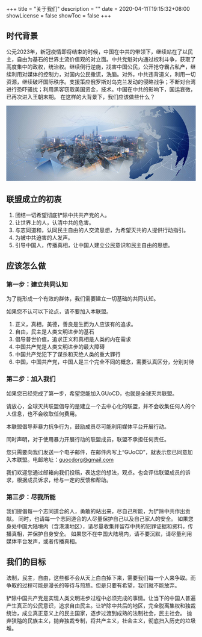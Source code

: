 +++
title = "关于我们"
description = ""
date = 2020-04-11T19:15:32+08:00
showLicense = false
showToc = false
+++

## 时代背景

公元2023年，新冠疫情即将结束的时候，中国在中共的带领下，继续站在了以民主，自由为基石的世界主流价值观的对立面。中共党魁对内通过权利斗争，获取了高度集中的政权，统治权。继续倒行逆施，戕害中国公民，公开抢夺霸占私产，继续利用对媒体的控制力，对国内公民撒谎，洗脑。对外，中共违背道义，利用一切资源，继续破坏国际秩序。支援策应俄罗斯对乌克兰发动的侵略战争；不断对台湾进行恐吓骚扰；利用黑客窃取美国资金，技术。中国在中共的影响下，国运衰微，已再次进入王朝末期。 在这样的大背景下，我们应该做些什么？

![](https://raw.githubusercontent.com/guocdorg/guocdSitePicture/main/about1.jpg)

## 联盟成立的初衷

1. 团结一切希望彻底铲除中共共产党的人。
2. 让世界上的人，认清中共的危害。
3. 与志同道和，认同民主自由的人交流思想，为希望灭共的人提供行动指引。
4. 为被中共迫害的人发声。
5. 引导中国人，传播真相，让中国人建立公民意识和民主自由的思想。

## 应该怎么做

### 第一步：建立共同认知

为了能形成一个有效的群体，我们需要建立一切基础的共同认知。

如果您不认可以下论点，请不要加入本联盟。

1. 正义，真相，美德，善良是生而为人应该有的追求。
2. 自由，民主是人类文明进步的基石
3. 倡导普世价值，追求正义和真相是人类的内在需求
4. 中国共产党是人类文明进步的最大障碍
5. 中国共产党犯下了谋杀和灭绝人类的重大罪行
6. 中国，中国共产党，中国人是三个完全不同的概念，需要认真区分，分别对待

### 第二步：加入我们

如果您已经完成了第一步，希望您能加入GUoCD，也就是全球灭共联盟。

请放心，全球灭共联盟倡导的是建立一个去中心化的联盟，并不会收集任何人的个人信息，也不会收取任何费用。

本联盟倡导非暴力抗争行为，鼓励成员尽可能利用媒体平台开展行动。

同时声明，对于使用暴力开展行动的联盟成员，联盟不承担任何责任。

您只需要向我们发送一个电子邮件，在邮件内写上“GUoCD”，就表示您已同意加入本联盟。电邮地址：<guocdorg@gmail.com>

我们欢迎您通过邮箱向我们投稿，表达您的想法，观点。也会评估联盟成员的诉求，根据成员诉求，给与一定的反馈和帮助。

### 第三步：尽我所能
我们提倡每一个志同道合的人，勇敢的站出来，尽自己所能，为铲除中共作出贡献。
同时，也请每一个志同道合的人尽量保护自己以及自己家人的安全。
如果您身处中国大陆境内（含港澳地区），请尽量收集并留存中共的犯罪证据和资料，传播真相，并保护自身安全。
如果您不在中国大陆境内，请不要沉默，请尽量利用媒体平台发声，或者传播真相。

## 我们的目标

法制，民主，自由，这些都不会从天上白白掉下来，需要我们每一个人来争取。而争取的过程可能是漫长的等待与煎熬。但是只要有希望，我们就不能放弃。

铲除中国共产党是实现人类文明进步过程中必须完成的事情。让当下的中国人普遍产生真正的公民意识，追求自由民主。让铲除中共后的地区，完全脱离集权和独裁统治，成立真正意义上的民主国家，逐步过渡到成熟的法制社会，民主社会。 抛弃狭隘的民族主义，抛弃独裁专制，将共产主义，社会主义，彻底扫入历史的垃圾堆。
